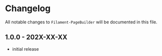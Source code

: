 # Changelog

All notable changes to `Filament-PageBuilder` will be documented in this file.

## 1.0.0 - 202X-XX-XX

- initial release

